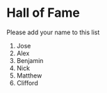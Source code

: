 # Hall of Fame
Please add your name to this list

1. Jose
2. Alex
3. Benjamin
4. Nick
5. Matthew
6. Clifford
